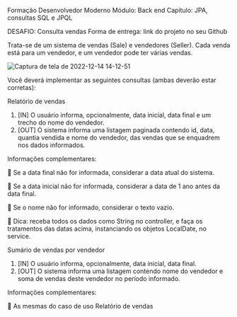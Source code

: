 Formação Desenvolvedor Moderno
Módulo: Back end
Capítulo: JPA, consultas SQL e JPQL

DESAFIO: Consulta vendas
Forma de entrega: link do projeto no seu Github

Trata-se de um sistema de vendas (Sale) e vendedores (Seller). Cada venda está para um vendedor, e um
vendedor pode ter várias vendas.

![Captura de tela de 2022-12-14 14-12-51](https://user-images.githubusercontent.com/90224120/207662161-14c66717-39e2-470c-abf8-91b2aab9938c.png)

Você deverá implementar as seguintes consultas (ambas deverão estar corretas):

Relatório de vendas
1. [IN] O usuário informa, opcionalmente, data inicial, data final e um trecho do nome do vendedor.
2. [OUT] O sistema informa uma listagem paginada contendo id, data, quantia vendida e nome do
vendedor, das vendas que se enquadrem nos dados informados.

Informações complementares:

 Se a data final não for informada, considerar a data atual do sistema. 

 Se a data inicial não for informada, considerar a data de 1 ano antes da data final. 

 Se o nome não for informado, considerar o texto vazio.

 Dica: receba todos os dados como String no controller, e faça os tratamentos das datas acima,
instanciando os objetos LocalDate, no service.

Sumário de vendas por vendedor
1. [IN] O usuário informa, opcionalmente, data inicial, data final.
2. [OUT] O sistema informa uma listagem contendo nome do vendedor e soma de vendas deste vendedor
no período informado.

Informações complementares:

 As mesmas do caso de uso Relatório de vendas
